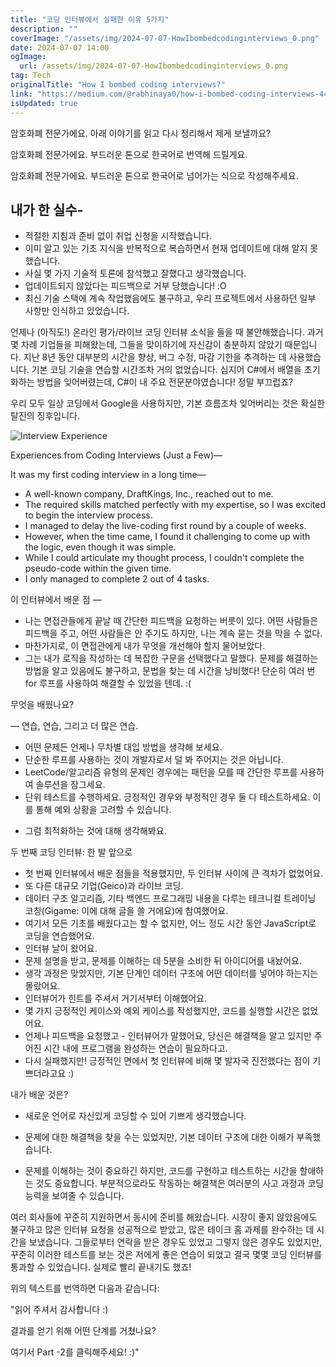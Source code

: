 ```yaml
---
title: "코딩 인터뷰에서 실패한 이유 5가지"
description: ""
coverImage: "/assets/img/2024-07-07-HowIbombedcodinginterviews_0.png"
date: 2024-07-07 14:00
ogImage: 
  url: /assets/img/2024-07-07-HowIbombedcodinginterviews_0.png
tag: Tech
originalTitle: "How I bombed coding interviews?"
link: "https://medium.com/@rabhinaya0/how-i-bombed-coding-interviews-44f350f35875"
isUpdated: true
---
```






암호화폐 전문가에요. 아래 이야기를 읽고 다시 정리해서 제게 보낼까요?

암호화폐 전문가에요. 부드러운 톤으로 한국어로 번역해 드릴게요.

암호화폐 전문가에요. 부드러운 톤으로 한국어로 넘어가는 식으로 작성해주세요.

<div class="content-ad"></div>

## 내가 한 실수-

- 적절한 지침과 준비 없이 취업 신청을 시작했습니다.
- 이미 알고 있는 기초 지식을 반복적으로 복습하면서 현재 업데이트에 대해 알지 못했습니다.
- 사실 몇 가지 기술적 토론에 참석했고 잘했다고 생각했습니다.
- 업데이트되지 않았다는 피드백으로 거부 당했습니다! :O
- 최신 기술 스택에 계속 작업했음에도 불구하고, 우리 프로젝트에서 사용하던 일부 사항만 인식하고 있었습니다.

언제나 (아직도!) 온라인 평가/라이브 코딩 인터뷰 소식을 들을 때 불안해했습니다. 과거 몇 차례 기업들을 피해왔는데, 그들을 맞이하기에 자신감이 충분하지 않았기 때문입니다. 지난 8년 동안 대부분의 시간을 향상, 버그 수정, 마감 기한을 추격하는 데 사용했습니다. 기본 코딩 기술을 연습할 시간조차 거의 없었습니다. 심지어 C#에서 배열을 초기화하는 방법을 잊어버렸는데, C#이 내 주요 전문분야였습니다! 정말 부끄럽죠?

우리 모두 일상 코딩에서 Google을 사용하지만, 기본 흐름조차 잊어버리는 것은 확실한 탈진의 징후입니다.

<div class="content-ad"></div>

![Interview Experience](/assets/img/2024-07-07-HowIbombedcodinginterviews_1.png)

Experiences from Coding Interviews (Just a Few)—

It was my first coding interview in a long time—

- A well-known company, DraftKings, Inc., reached out to me.
- The required skills matched perfectly with my expertise, so I was excited to begin the interview process.
- I managed to delay the live-coding first round by a couple of weeks.
- However, when the time came, I found it challenging to come up with the logic, even though it was simple.
- While I could articulate my thought process, I couldn't complete the pseudo-code within the given time.
- I only managed to complete 2 out of 4 tasks.

<div class="content-ad"></div>

이 인터뷰에서 배운 점 —

- 나는 면접관들에게 끝날 때 간단한 피드백을 요청하는 버릇이 있다. 어떤 사람들은 피드백을 주고, 어떤 사람들은 안 주기도 하지만, 나는 계속 묻는 것을 막을 수 없다.
- 마찬가지로, 이 면접관에게 내가 무엇을 개선해야 할지 물어보았다.
- 그는 내가 로직을 작성하는 데 복잡한 구문을 선택했다고 말했다. 문제를 해결하는 방법을 알고 있음에도 불구하고, 문법을 찾는 데 시간을 낭비했다! 단순히 여러 번 for 루프를 사용하여 해결할 수 있었을 텐데. :(

무엇을 배웠나요?

— 연습, 연습, 그리고 더 많은 연습.

<div class="content-ad"></div>

- 어떤 문제든 언제나 무차별 대입 방법을 생각해 보세요.
- 단순한 루프를 사용하는 것이 개발자로서 덜 봐 주어지는 것은 아닙니다.
- LeetCode/알고리즘 유형의 문제인 경우에는 패턴을 모를 때 간단한 루프를 사용하여 솔루션을 잠그세요.
- 단위 테스트를 수행하세요. 긍정적인 경우와 부정적인 경우 둘 다 테스트하세요. 이를 통해 예외 상황을 고려할 수 있습니다.

<div class="content-ad"></div>

- 그럼 최적화하는 것에 대해 생각해봐요.

두 번째 코딩 인터뷰: 한 발 앞으로

- 첫 번째 인터뷰에서 배운 점들을 적용했지만, 두 인터뷰 사이에 큰 격차가 없었어요.
- 또 다른 대규모 기업(Geico)과 라이브 코딩.
- 데이터 구조 알고리즘, 기타 백엔드 프로그래밍 내용을 다루는 테크니컬 트레이닝 코칭(Gigame: 이에 대해 글을 쓸 거에요)에 참여했어요.
- 여기서 모든 기초를 배웠다고는 할 수 없지만, 어느 정도 시간 동안 JavaScript로 코딩을 연습했어요.
- 인터뷰 날이 왔어요.
- 문제 설명을 받고, 문제를 이해하는 데 5분을 소비한 뒤 아이디어를 내놨어요.
- 생각 과정은 맞았지만, 기본 단계인 데이터 구조에 어떤 데이터를 넣어야 하는지는 몰랐어요.
- 인터뷰어가 힌트를 주셔서 거기서부터 이해했어요.
- 몇 가지 긍정적인 케이스와 예외 케이스를 작성했지만, 코드를 실행할 시간은 없었어요.
- 언제나 피드백을 요청했고 - 인터뷰어가 말했어요, 당신은 해결책을 알고 있지만 주어진 시간 내에 프로그램을 완성하는 연습이 필요하다고.
- 다시 실패했지만! 긍정적인 면에서 첫 인터뷰에 비해 몇 발자국 진전했다는 점이 기쁘더라고요 :)

내가 배운 것은?

<div class="content-ad"></div>

- 새로운 언어로 자신있게 코딩할 수 있어 기쁘게 생각했습니다.

- 문제에 대한 해결책을 찾을 수는 있었지만, 기본 데이터 구조에 대한 이해가 부족했습니다.

- 문제를 이해하는 것이 중요하긴 하지만, 코드를 구현하고 테스트하는 시간을 할애하는 것도 중요합니다. 부분적으로라도 작동하는 해결책은 여러분의 사고 과정과 코딩 능력을 보여줄 수 있습니다.

여러 회사들에 꾸준히 지원하면서 동시에 준비를 해왔습니다. 시장이 좋지 않았음에도 불구하고 많은 인터뷰 요청을 성공적으로 받았고, 많은 테이크 홈 과제를 완수하는 데 시간을 보냈습니다. 그들로부터 연락을 받은 경우도 있었고 그렇지 않은 경우도 있었지만, 꾸준히 이러한 테스트를 보는 것은 저에게 좋은 연습이 되었고 결국 몇몇 코딩 인터뷰를 통과할 수 있었습니다. 실제로 빨리 끝내기도 했죠!

<div class="content-ad"></div>

위의 텍스트를 번역하면 다음과 같습니다: 

"읽어 주셔서 감사합니다 :)

결과를 얻기 위해 어떤 단계를 거쳤나요?

여기서 Part -2를 클릭해주세요! :)"